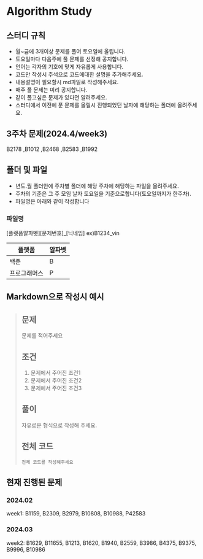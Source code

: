 # Algorithm Study

## 스터디 규칙
* 월~금에 3개이상 문제를 풀어 토요일에 올립니다.
* 토요일마다 다음주에 풀 문제를 선정해 공지합니다.
* 언어는 각자의 기호에 맞게 자유롭게 사용합니다.
* 코드만 작성시 주석으로 코드에대한 설명을 추가해주세요.
* 내용설명이 필요할시 md파일로 작성해주세요.
* 매주 풀 문제는 미리 공지합니다.
* 같이 풀고싶은 문제가 있다면 알려주세요.
* 스터디에서 이전에 푼 문제를 올릴시 진행되었던 날자에 해당하는 폴더에 올려주세요.

## 3주차 문제(2024.4/week3)
B2178 ,B1012 ,B2468 ,B2583 ,B1992

## 폴더 및 파일 
* 년도.월 폴더안에 주차별 폴더에 해당 주차에 해당하는 파일을 올려주세요.
* 주차의 기준은 그 주 모임 날자 토요일을 기준으로합니다(토요일까지가 한주차).
* 파일명은 아래와 같이 작성합니다

### 파일명
[플랫폼알파벳][문제번호]_[닉네임] ex)B1234_vin

|플랫폼|알파벳|
|--|--|
|백준|B|
|프로그래머스|P|

## Markdown으로 작성시 예시
> ## 문제
> 문제를 적어주세요
> ## 조건
> 1. 문제에서 주어진 조건1
> 2. 문제에서 주어진 조건2
> 3. 문제에서 주어진 조건3
> ## 풀이
> 자유로운 형식으로 작성해 주세요. 
> ## 전체 코드
> ```(c++)
> 전체 코드를 작성해주세요
> ```
    

## 현재 진행된 문제
### 2024.02
week1: B1159, B2309, B2979, B10808, B10988, P42583
### 2024.03
week2: B1629, B11655, B1213, B1620, B1940, B2559, B3986, B4375, B9375, B9996, B10986